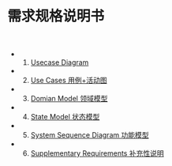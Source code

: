 # [](#TOC)需求规格说明书

&nbsp;&nbsp;

- 1. [Usecase Diagram](06-01-usecase-diagram)
- 2. [Use Cases 用例+活动图](06-02-use-cases)
- 3. [Domian Model 领域模型](06-03-domain-model)
- 4. [State Model 状态模型](06-04-state-model)
- 5. [System Sequence Diagram 功能模型](06-05-system-sequence-diagram)
- 6. [Supplementary Requirements 补充性说明](06-06-supplementary-requirements)

